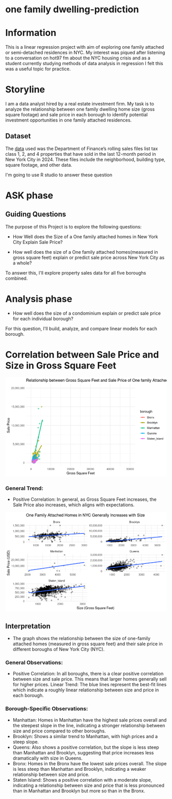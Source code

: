 # one family dwelling-prediction

# Information
This is a linear regression project with aim of exploring one family attached or semi-detached residences in NYC. My interest was piqued after listening to a conversation on hot97 fm about the NYC housing crisis and as a student currently studying methods of data analysis in regression I felt this was a useful topic for practice.

# Storyline
I am a data analyst hired by a real estate investment firm. My task is to analyze the relationship between one family dwelling home size (gross square footage) and sale price in each borough to identify potential investment opportunities in one family attached residences.

## Dataset

The [data](https://www.nyc.gov/site/finance/property/property-rolling-sales-data.page) used was the Department of Finance’s rolling sales files list tax class 1, 2, and 4 properties that have sold in the last 12-month period in New York City in 2024. These files include the neighborhood, building type, square footage, and other data.

I'm going to use R studio to answer these question

# ASK phase

## Guiding Questions

The purpose of this Project is to explore the following questions:

* How Well does the Size of a One family attached homes in New York City Explain Sale Price?

* How well does the size of a One family attached homes(measured in gross square feet) explain or predict sale price across New York City as a whole?

To answer this, I'll explore property sales data for all five boroughs combined.

# Analysis phase

* How well does the size of a condominium explain or predict sale price for each individual borough?
  
For this question, I'll build, analyze, and compare linear models for each borough.


# Correlation between Sale Price and Size in Gross Square Feet
![Sale Price vs Size](family_dwellings.png "Relationship between Gross Square Feet and Sale Price of One family Attached Residences")

### General Trend:
* Positive Correlation: In general, as Gross Square Feet increases, the Sale Price also increases, which aligns with expectations.

![Linear Relationship for all Boroughs](dwellingsborough.png "Linear Relationship for all Boroughs")

## Interpretation
* The graph shows the relationship between the size of one-family attached homes (measured in gross square feet) and their sale price in different boroughs of New York City (NYC).

### General Observations:

* Positive Correlation: In all boroughs, there is a clear positive correlation between size and sale price. This means that larger homes generally sell for higher prices.
Linear Trend: The blue lines represent the best-fit lines which indicate a roughly linear relationship between size and price in each borough.


### Borough-Specific Observations:

* Manhattan: Homes in Manhattan have the highest sale prices overall and the steepest slope in the line, indicating a stronger relationship between size and price compared to other boroughs.
* Brooklyn: Shows a similar trend to Manhattan, with high prices and a steep slope.
* Queens: Also shows a positive correlation, but the slope is less steep than Manhattan and Brooklyn, suggesting that price increases less dramatically with size in Queens.
* Bronx: Homes in the Bronx have the lowest sale prices overall. The slope is less steep than Manhattan and Brooklyn, indicating a weaker relationship between size and price.
* Staten Island: Shows a positive correlation with a moderate slope, indicating a relationship between size and price that is less pronounced than in Manhattan and Brooklyn but more so than in the Bronx.








